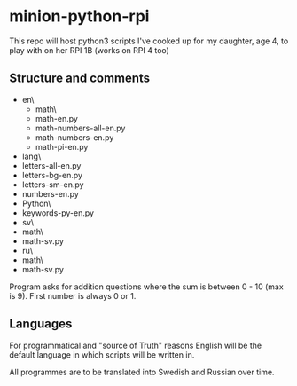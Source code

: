 # minion-python-rpi
This repo will host python3 scripts I've cooked up for my daughter, age 4, to play with on her RPI 1B (works on RPI 4 too)

## Structure and comments
* en\
  * math\
   * math-en.py
   * math-numbers-all-en.py
   * math-numbers-en.py
   * math-pi-en.py
 * lang\
  * letters-all-en.py
  * letters-bg-en.py
  * letters-sm-en.py
  * numbers-en.py
 * Python\
  * keywords-py-en.py
* sv\
 * math\
  * math-sv.py
* ru\
 * math\
  * math-sv.py  
 
 
 Program asks for addition questions where the sum is between 0 - 10 (max is 9). First number is always 0 or 1.

## Languages
For programmatical and "source of Truth" reasons English will be the default language in which scripts will be written in.

All programmes are to be translated into Swedish and Russian over time.
